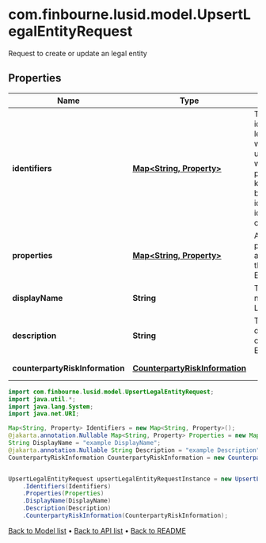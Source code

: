 # com.finbourne.lusid.model.UpsertLegalEntityRequest
Request to create or update an legal entity

## Properties

Name | Type | Description | Notes
------------ | ------------- | ------------- | -------------
**identifiers** | [**Map&lt;String, Property&gt;**](Property.md) | The identifiers the legal entity will be upserted with.The provided keys should be idTypeScope, idTypeCode, code | [default to Map<String, Property>]
**properties** | [**Map&lt;String, Property&gt;**](Property.md) | A set of properties associated to the Legal Entity. | [optional] [default to Map<String, Property>]
**displayName** | **String** | The display name of the Legal Entity | [default to String]
**description** | **String** | The description of the Legal Entity | [optional] [default to String]
**counterpartyRiskInformation** | [**CounterpartyRiskInformation**](CounterpartyRiskInformation.md) |  | [optional] [default to CounterpartyRiskInformation]

```java
import com.finbourne.lusid.model.UpsertLegalEntityRequest;
import java.util.*;
import java.lang.System;
import java.net.URI;

Map<String, Property> Identifiers = new Map<String, Property>();
@jakarta.annotation.Nullable Map<String, Property> Properties = new Map<String, Property>();
String DisplayName = "example DisplayName";
@jakarta.annotation.Nullable String Description = "example Description";
CounterpartyRiskInformation CounterpartyRiskInformation = new CounterpartyRiskInformation();


UpsertLegalEntityRequest upsertLegalEntityRequestInstance = new UpsertLegalEntityRequest()
    .Identifiers(Identifiers)
    .Properties(Properties)
    .DisplayName(DisplayName)
    .Description(Description)
    .CounterpartyRiskInformation(CounterpartyRiskInformation);
```


[Back to Model list](../README.md#documentation-for-models) &#8226; [Back to API list](../README.md#documentation-for-api-endpoints) &#8226; [Back to README](../README.md)
